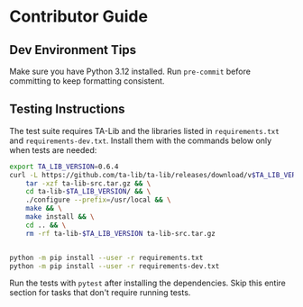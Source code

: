 # Contributor Guide

## Dev Environment Tips
Make sure you have Python 3.12 installed. Run `pre-commit` before committing to keep formatting consistent.

## Testing Instructions
The test suite requires TA-Lib and the libraries listed in `requirements.txt` and `requirements-dev.txt`. Install them with the commands below only when tests are needed:

```bash
export TA_LIB_VERSION=0.6.4
curl -L https://github.com/ta-lib/ta-lib/releases/download/v$TA_LIB_VERSION/ta-lib-$TA_LIB_VERSION-src.tar.gz > ta-lib-src.tar.gz && \
    tar -xzf ta-lib-src.tar.gz && \
    cd ta-lib-$TA_LIB_VERSION/ && \
    ./configure --prefix=/usr/local && \
    make && \
    make install && \
    cd .. && \
    rm -rf ta-lib-$TA_LIB_VERSION ta-lib-src.tar.gz


python -m pip install --user -r requirements.txt
python -m pip install --user -r requirements-dev.txt
```

Run the tests with `pytest` after installing the dependencies. Skip this entire section for tasks that don't require running tests.
